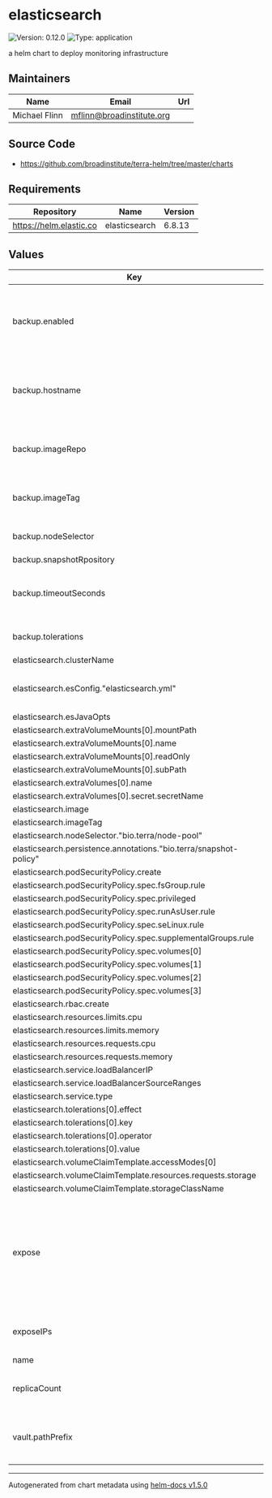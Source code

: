 # elasticsearch

![Version: 0.12.0](https://img.shields.io/badge/Version-0.12.0-informational?style=flat-square) ![Type: application](https://img.shields.io/badge/Type-application-informational?style=flat-square)

a helm chart to deploy monitoring infrastructure

## Maintainers

| Name | Email | Url |
| ---- | ------ | --- |
| Michael Flinn | mflinn@broadinstitute.org |  |

## Source Code

* <https://github.com/broadinstitute/terra-helm/tree/master/charts>

## Requirements

| Repository | Name | Version |
|------------|------|---------|
| https://helm.elastic.co | elasticsearch | 6.8.13 |

## Values

| Key | Type | Default | Description |
|-----|------|---------|-------------|
| backup.enabled | bool | `false` | Whether to run nightly snapshots of the ES cluster backed up to GCS |
| backup.hostname | string | `nil` | hostname of the elasticsearch server the backup job will snapshot |
| backup.imageRepo | string | `"us-central1-docker.pkg.dev/dsp-artifact-registry/elasticsearch-backup/elasticsearch-backup"` | specify an image repository for the backup job |
| backup.imageTag | string | `"1.0.0"` | specify a tag for the image running the backup job |
| backup.nodeSelector | object | `{}` | NodeSelector for backup Cronjob pods |
| backup.snapshotRpository | string | `nil` |  |
| backup.timeoutSeconds | int | `7200` | amount of time after which job automatically fails |
| backup.tolerations | list | `[]` | Tolerations for backup Cronjob pods |
| elasticsearch.clusterName | string | `"elasticsearch5a"` |  |
| elasticsearch.esConfig."elasticsearch.yml" | string | `"http:\n  cors:\n    enabled: true\n    allow-origin: '*'\nxpack:\n  graph:\n    enabled: false\n  ml:\n    enabled: false\n  monitoring:\n    enabled: false\n  security:\n    enabled: false\n  watcher:\n    enabled: false\n"` |  |
| elasticsearch.esJavaOpts | string | `"-Xms3500m -Xmx3500m -Dlog4j2.formatMsgNoLookups=true"` |  |
| elasticsearch.extraVolumeMounts[0].mountPath | string | `"/usr/share/elasticsearch/config/snapshot_credentials.json"` |  |
| elasticsearch.extraVolumeMounts[0].name | string | `"snapshot-sa"` |  |
| elasticsearch.extraVolumeMounts[0].readOnly | bool | `true` |  |
| elasticsearch.extraVolumeMounts[0].subPath | string | `"snapshot_credentials.json"` |  |
| elasticsearch.extraVolumes[0].name | string | `"snapshot-sa"` |  |
| elasticsearch.extraVolumes[0].secret.secretName | string | `"elasticsearch-gcs-sa"` |  |
| elasticsearch.image | string | `"docker.io/broadinstitute/elasticsearch"` |  |
| elasticsearch.imageTag | string | `"5.4.0_6"` |  |
| elasticsearch.nodeSelector."bio.terra/node-pool" | string | `"elasticsearch"` |  |
| elasticsearch.persistence.annotations."bio.terra/snapshot-policy" | string | `"terra-snapshot-policy"` |  |
| elasticsearch.podSecurityPolicy.create | bool | `true` |  |
| elasticsearch.podSecurityPolicy.spec.fsGroup.rule | string | `"RunAsAny"` |  |
| elasticsearch.podSecurityPolicy.spec.privileged | bool | `true` |  |
| elasticsearch.podSecurityPolicy.spec.runAsUser.rule | string | `"RunAsAny"` |  |
| elasticsearch.podSecurityPolicy.spec.seLinux.rule | string | `"RunAsAny"` |  |
| elasticsearch.podSecurityPolicy.spec.supplementalGroups.rule | string | `"RunAsAny"` |  |
| elasticsearch.podSecurityPolicy.spec.volumes[0] | string | `"secret"` |  |
| elasticsearch.podSecurityPolicy.spec.volumes[1] | string | `"configMap"` |  |
| elasticsearch.podSecurityPolicy.spec.volumes[2] | string | `"persistentVolumeClaim"` |  |
| elasticsearch.podSecurityPolicy.spec.volumes[3] | string | `"emptyDir"` |  |
| elasticsearch.rbac.create | bool | `true` |  |
| elasticsearch.resources.limits.cpu | int | `2` |  |
| elasticsearch.resources.limits.memory | string | `"8Gi"` |  |
| elasticsearch.resources.requests.cpu | int | `2` |  |
| elasticsearch.resources.requests.memory | string | `"8Gi"` |  |
| elasticsearch.service.loadBalancerIP | string | `nil` |  |
| elasticsearch.service.loadBalancerSourceRanges | list | `[]` |  |
| elasticsearch.service.type | string | `"LoadBalancer"` |  |
| elasticsearch.tolerations[0].effect | string | `"NoSchedule"` |  |
| elasticsearch.tolerations[0].key | string | `"bio.terra/workload"` |  |
| elasticsearch.tolerations[0].operator | string | `"Equal"` |  |
| elasticsearch.tolerations[0].value | string | `"elasticsearch"` |  |
| elasticsearch.volumeClaimTemplate.accessModes[0] | string | `"ReadWriteOnce"` |  |
| elasticsearch.volumeClaimTemplate.resources.requests.storage | string | `"200Gi"` |  |
| elasticsearch.volumeClaimTemplate.storageClassName | string | `"terra-ssd-zonal"` |  |
| expose | bool | `false` | If true will create a loadbalancer service for each pod, enables using the transport client from outside the cluster |
| exposeIPs | list | `[]` | List of ips to associate with each ES pod |
| name | string | `"elasticsearch"` |  |
| replicaCount | int | `3` | number of elasticsearch replicas to expose. |
| vault.pathPrefix | string | `nil` | path where elasticsearch secrets are stored in vault |

----------------------------------------------
Autogenerated from chart metadata using [helm-docs v1.5.0](https://github.com/norwoodj/helm-docs/releases/v1.5.0)
